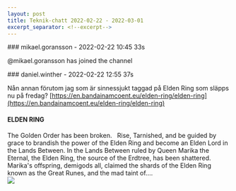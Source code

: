 ```yaml
---
layout: post
title: Teknik-chatt 2022-02-22 - 2022-03-01
excerpt_separator: <!--excerpt-->
---
```

<section class="message" markdown="1">
### mikael.goransson - 2022-02-22 10:45 33s

@mikael.goransson has joined the channel
</section>
<section class="message" markdown="1">
### daniel.winther - 2022-02-22 12:55 37s

Nån annan förutom jag som är sinnessjukt taggad på Elden Ring som släpps nu på fredag? [https://en.bandainamcoent.eu/elden-ring/elden-ring](https://en.bandainamcoent.eu/elden-ring/elden-ring)

<div class="attachment"><h4>ELDEN RING</h4><div class="text">The Golden Order has been broken.   Rise, Tarnished, and be guided by grace to brandish the power of the Elden Ring and become an Elden Lord in the Lands Between. In the Lands Between ruled by Queen Marika the Eternal, the Elden Ring, the source of the Erdtree, has been shattered. Marika's offspring, demigods all, claimed the shards of the Elden Ring known as the Great Runes, and the mad taint of....</div>
<a href="https://en.bandainamcoent.eu/elden-ring/elden-ring"><img src="https://static.bandainamcoent.eu/high/elden-ring/elden-ring/00-page-setup/elden-ring-new-header-mobile.jpg" fallback="ELDEN RING"/></a></div>
    

<!--excerpt-->
</section>